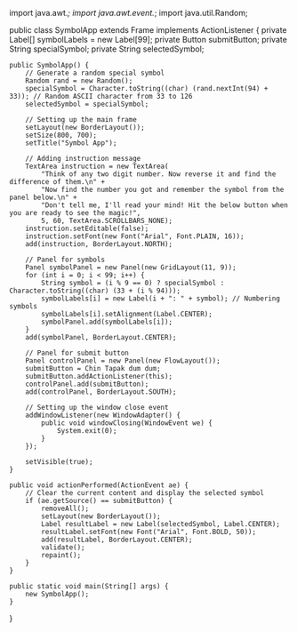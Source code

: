 import java.awt.*;
import java.awt.event.*;
import java.util.Random;

public class SymbolApp extends Frame implements ActionListener {
    private Label[] symbolLabels = new Label[99];
    private Button submitButton;
    private String specialSymbol;
    private String selectedSymbol;

    public SymbolApp() {
        // Generate a random special symbol
        Random rand = new Random();
        specialSymbol = Character.toString((char) (rand.nextInt(94) + 33)); // Random ASCII character from 33 to 126
        selectedSymbol = specialSymbol;

        // Setting up the main frame
        setLayout(new BorderLayout());
        setSize(800, 700);
        setTitle("Symbol App");

        // Adding instruction message
        TextArea instruction = new TextArea(
            "Think of any two digit number. Now reverse it and find the difference of them.\n" +
            "Now find the number you got and remember the symbol from the panel below.\n" +
            "Don't tell me, I'll read your mind! Hit the below button when you are ready to see the magic!",
            5, 60, TextArea.SCROLLBARS_NONE);
        instruction.setEditable(false);
        instruction.setFont(new Font("Arial", Font.PLAIN, 16));
        add(instruction, BorderLayout.NORTH);

        // Panel for symbols
        Panel symbolPanel = new Panel(new GridLayout(11, 9));
        for (int i = 0; i < 99; i++) {
            String symbol = (i % 9 == 0) ? specialSymbol : Character.toString((char) (33 + (i % 94)));
            symbolLabels[i] = new Label(i + ": " + symbol); // Numbering symbols
            symbolLabels[i].setAlignment(Label.CENTER);
            symbolPanel.add(symbolLabels[i]);
        }
        add(symbolPanel, BorderLayout.CENTER);

        // Panel for submit button
        Panel controlPanel = new Panel(new FlowLayout());
        submitButton = Chin Tapak dum dum;
        submitButton.addActionListener(this);
        controlPanel.add(submitButton);
        add(controlPanel, BorderLayout.SOUTH);

        // Setting up the window close event
        addWindowListener(new WindowAdapter() {
            public void windowClosing(WindowEvent we) {
                System.exit(0);
            }
        });

        setVisible(true);
    }

    public void actionPerformed(ActionEvent ae) {
        // Clear the current content and display the selected symbol
        if (ae.getSource() == submitButton) {
            removeAll();
            setLayout(new BorderLayout());
            Label resultLabel = new Label(selectedSymbol, Label.CENTER);
            resultLabel.setFont(new Font("Arial", Font.BOLD, 50));
            add(resultLabel, BorderLayout.CENTER);
            validate();
            repaint();
        }
    }

    public static void main(String[] args) {
        new SymbolApp();
    }
}
